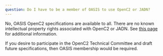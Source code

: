 ```yaml
---
question: Do I have to be a member of OASIS to use OpenC2 or JADN?
---
```


No, OASIS OpenC2 specifications are available to all. There are
no known intellectual property rights associated with OpenC2 or JADN. See
[this page](https://www.oasis-open.org/committees/openc2/ipr.php)
for additional information.

If you desire to participate in the OpenC2 Technical Committee
and draft future specifications, then OASIS membership would be
required.
